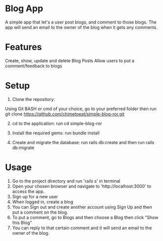 # Blog App

A simple app that let's a user post blogs, and comment to those blogs.
The app will send an email to the owner of the blog when it gets any comments.

# Features

Create, show, update and delete Blog Posts
Allow users to put a comment/feedback to blogs

# Setup

1. Clone the repository:

Using Git BASH or cmd of your choice, go to your preferred folder then run
git clone https://github.com/chimetoeat/simple-blog-ror.git

2. cd to the application:
run cd simple-blog-ror

3. Install the required gems:
run bundle install

4. Create and migrate the database:
run rails db:create and then
run rails db:migrate

# Usage

1. Go to the project directory and run 'rails s' in terminal
2. Open your chosen browser and navigate to 'http://localhost:3000' to access the app.
3. Sign up for a new user
4. When logged in, create a blog
5. You can Sign out and create another account using Sign Up and then put a comment on the blog.
6. To put a comment, go to Blogs and then choose a Blog then click "Show this Blog"
7. You can reply to that certain comment and it will send an email to the owner of the blog.
